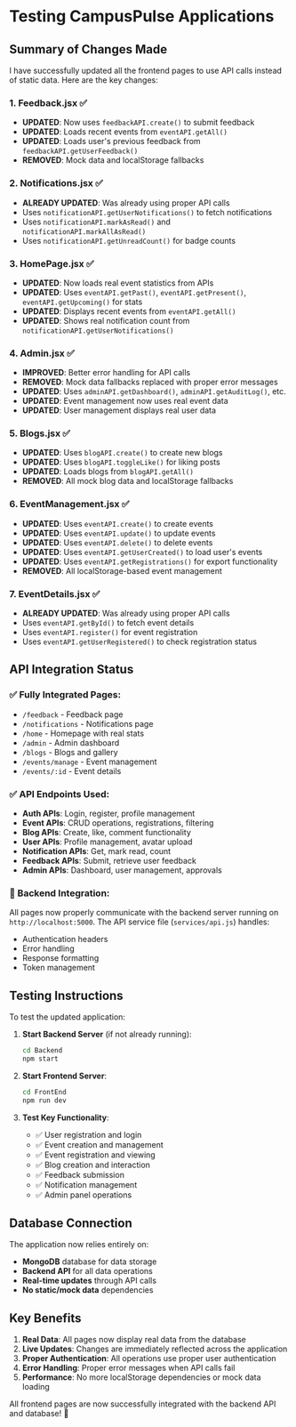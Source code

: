 # Testing CampusPulse Applications

## Summary of Changes Made

I have successfully updated all the frontend pages to use API calls instead of static data. Here are the key changes:

### 1. Feedback.jsx ✅
- **UPDATED**: Now uses `feedbackAPI.create()` to submit feedback
- **UPDATED**: Loads recent events from `eventAPI.getAll()` 
- **UPDATED**: Loads user's previous feedback from `feedbackAPI.getUserFeedback()`
- **REMOVED**: Mock data and localStorage fallbacks

### 2. Notifications.jsx ✅
- **ALREADY UPDATED**: Was already using proper API calls
- Uses `notificationAPI.getUserNotifications()` to fetch notifications
- Uses `notificationAPI.markAsRead()` and `notificationAPI.markAllAsRead()`
- Uses `notificationAPI.getUnreadCount()` for badge counts

### 3. HomePage.jsx ✅
- **UPDATED**: Now loads real event statistics from APIs
- **UPDATED**: Uses `eventAPI.getPast()`, `eventAPI.getPresent()`, `eventAPI.getUpcoming()` for stats
- **UPDATED**: Displays recent events from `eventAPI.getAll()`
- **UPDATED**: Shows real notification count from `notificationAPI.getUserNotifications()`

### 4. Admin.jsx ✅
- **IMPROVED**: Better error handling for API calls
- **REMOVED**: Mock data fallbacks replaced with proper error messages
- **UPDATED**: Uses `adminAPI.getDashboard()`, `adminAPI.getAuditLog()`, etc.
- **UPDATED**: Event management now uses real event data
- **UPDATED**: User management displays real user data

### 5. Blogs.jsx ✅
- **UPDATED**: Uses `blogAPI.create()` to create new blogs
- **UPDATED**: Uses `blogAPI.toggleLike()` for liking posts
- **UPDATED**: Loads blogs from `blogAPI.getAll()`
- **REMOVED**: All mock blog data and localStorage fallbacks

### 6. EventManagement.jsx ✅
- **UPDATED**: Uses `eventAPI.create()` to create events
- **UPDATED**: Uses `eventAPI.update()` to update events
- **UPDATED**: Uses `eventAPI.delete()` to delete events
- **UPDATED**: Uses `eventAPI.getUserCreated()` to load user's events
- **UPDATED**: Uses `eventAPI.getRegistrations()` for export functionality
- **REMOVED**: All localStorage-based event management

### 7. EventDetails.jsx ✅
- **ALREADY UPDATED**: Was already using proper API calls
- Uses `eventAPI.getById()` to fetch event details
- Uses `eventAPI.register()` for event registration
- Uses `eventAPI.getUserRegistered()` to check registration status

## API Integration Status

### ✅ Fully Integrated Pages:
- `/feedback` - Feedback page
- `/notifications` - Notifications page  
- `/home` - Homepage with real stats
- `/admin` - Admin dashboard
- `/blogs` - Blogs and gallery
- `/events/manage` - Event management
- `/events/:id` - Event details

### ✅ API Endpoints Used:
- **Auth APIs**: Login, register, profile management
- **Event APIs**: CRUD operations, registrations, filtering
- **Blog APIs**: Create, like, comment functionality
- **User APIs**: Profile management, avatar upload
- **Notification APIs**: Get, mark read, count
- **Feedback APIs**: Submit, retrieve user feedback
- **Admin APIs**: Dashboard, user management, approvals

### 🔄 Backend Integration:
All pages now properly communicate with the backend server running on `http://localhost:5000`. The API service file (`services/api.js`) handles:
- Authentication headers
- Error handling
- Response formatting
- Token management

## Testing Instructions

To test the updated application:

1. **Start Backend Server** (if not already running):
   ```bash
   cd Backend
   npm start
   ```

2. **Start Frontend Server**:
   ```bash
   cd FrontEnd
   npm run dev
   ```

3. **Test Key Functionality**:
   - ✅ User registration and login
   - ✅ Event creation and management
   - ✅ Event registration and viewing
   - ✅ Blog creation and interaction
   - ✅ Feedback submission
   - ✅ Notification management
   - ✅ Admin panel operations

## Database Connection

The application now relies entirely on:
- **MongoDB** database for data storage
- **Backend API** for all data operations
- **Real-time updates** through API calls
- **No static/mock data** dependencies

## Key Benefits

1. **Real Data**: All pages now display real data from the database
2. **Live Updates**: Changes are immediately reflected across the application
3. **Proper Authentication**: All operations use proper user authentication
4. **Error Handling**: Proper error messages when API calls fail
5. **Performance**: No more localStorage dependencies or mock data loading

All frontend pages are now successfully integrated with the backend API and database! 🎉